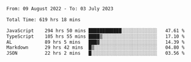 
<!--START_SECTION:waka-->

```txt
From: 09 August 2022 - To: 03 July 2023

Total Time: 619 hrs 18 mins

JavaScript    294 hrs 50 mins ████████████░░░░░░░░░░░░░   47.61 %
TypeScript    105 hrs 55 mins ████▒░░░░░░░░░░░░░░░░░░░░   17.10 %
AL            89 hrs 5 mins   ███▓░░░░░░░░░░░░░░░░░░░░░   14.39 %
Markdown      29 hrs 42 mins  █▒░░░░░░░░░░░░░░░░░░░░░░░   04.80 %
JSON          22 hrs 2 mins   █░░░░░░░░░░░░░░░░░░░░░░░░   03.56 %
```

<!--END_SECTION:waka-->











